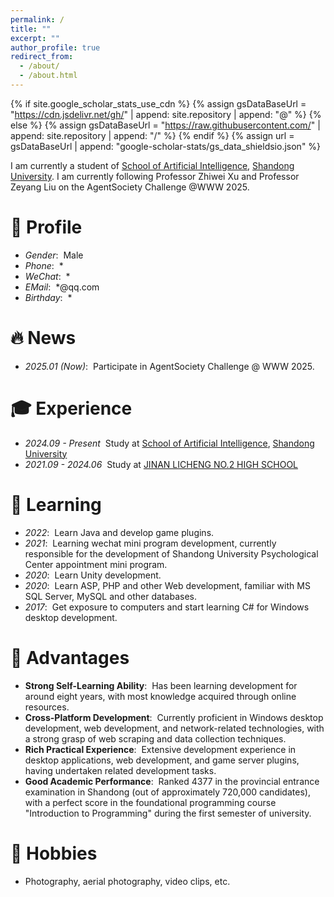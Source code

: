 ```yaml
---
permalink: /
title: ""
excerpt: ""
author_profile: true
redirect_from: 
  - /about/
  - /about.html
---
```


{% if site.google_scholar_stats_use_cdn %}
{% assign gsDataBaseUrl = "https://cdn.jsdelivr.net/gh/" | append: site.repository | append: "@" %}
{% else %}
{% assign gsDataBaseUrl = "https://raw.githubusercontent.com/" | append: site.repository | append: "/" %}
{% endif %}
{% assign url = gsDataBaseUrl | append: "google-scholar-stats/gs_data_shieldsio.json" %}

<span class='anchor' id='about-me'></span>

I am currently a student of [School of Artificial Intelligence](https://ai.sdu.edu.cn/), [Shandong University](https://www.sdu.edu.cn/). 
I am currently following Professor Zhiwei Xu and Professor Zeyang Liu on the AgentSociety Challenge @WWW 2025.

# 🪪 Profile
- *Gender*: &nbsp;Male
- *Phone*: &nbsp;*
- *WeChat*: &nbsp;*
- *EMail*: &nbsp;*@qq.com
- *Birthday*: &nbsp;*

<span class='anchor' id='-news'></span>

# 🔥 News
- *2025.01 (Now)*: &nbsp;Participate in AgentSociety Challenge @ WWW 2025.

<span class='anchor' id='-experience'></span>

# 🎓 Experience
- *2024.09 - Present* &nbsp;Study at [School of Artificial Intelligence](https://ai.sdu.edu.cn/), [Shandong University](https://www.sdu.edu.cn/)
- *2021.09 - 2024.06* &nbsp;Study at [JINAN LICHENG NO.2 HIGH SCHOOL](https://www.lcez.cn/)

<span class='anchor' id='-learning'></span>

# 📖 Learning
- *2022*: &nbsp;Learn Java and develop game plugins.
- *2021*: &nbsp;Learning wechat mini program development, currently responsible for the development of Shandong University Psychological Center appointment mini program.
- *2020*: &nbsp;Learn Unity development.
- *2020*: &nbsp;Learn ASP, PHP and other Web development, familiar with MS SQL Server, MySQL and other databases.
- *2017*: &nbsp;Get exposure to computers and start learning C# for Windows desktop development.

<span class='anchor' id='-advantages'></span>

# 📝 Advantages
- **Strong Self-Learning Ability**: &nbsp;Has been learning development for around eight years, with most knowledge acquired through online resources. 
- **Cross-Platform Development**: &nbsp;Currently proficient in Windows desktop development, web development, and network-related technologies, with a strong grasp of web scraping and data collection techniques. 
- **Rich Practical Experience**: &nbsp;Extensive development experience in desktop applications, web development, and game server plugins, having undertaken related development tasks. 
- **Good Academic Performance**: &nbsp;Ranked 4377 in the provincial entrance examination in Shandong (out of approximately 720,000 candidates), with a perfect score in the foundational programming course "Introduction to Programming" during the first semester of university. 

<!-- # 📝 Publications 
- Building... -->

<!-- # 🎖 Honors and Awards
- *Building* Building... -->

<span class='anchor' id='-hobbies'></span>

# 🔎 Hobbies
- Photography, aerial photography, video clips, etc.